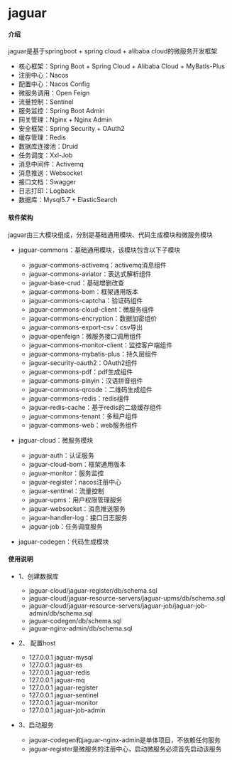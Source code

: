 # jaguar

#### 介绍
jaguar是基于springboot + spring cloud + alibaba cloud的微服务开发框架
- 核心框架：Spring Boot + Spring Cloud + Alibaba Cloud + MyBatis-Plus
- 注册中心：Nacos
- 配置中心：Nacos Config 
- 微服务调用：Open Feign 
- 流量控制：Sentinel
- 服务监控：Spring Boot Admin
- 网关管理：Nginx + Nginx Admin
- 安全框架：Spring Security + OAuth2
- 缓存管理：Redis
- 数据库连接池：Druid
- 任务调度：Xxl-Job
- 消息中间件：Activemq
- 消息推送：Websocket
- 接口文档：Swagger
- 日志打印：Logback
- 数据库：Mysql5.7 + ElasticSearch


#### 软件架构
jaguar由三大模块组成，分别是基础通用模块、代码生成模块和微服务模块

- jaguar-commons：基础通用模块，该模块包含以下子模块
    - jaguar-commons-activemq：activemq消息组件
    - jaguar-commons-aviator：表达式解析组件
    - jaguar-base-crud：基础增删改查
    - jaguar-commons-bom：框架通用版本
    - jaguar-commons-captcha：验证码组件
    - jaguar-commons-cloud-client：微服务组件
    - jaguar-commons-encryption：数据加密组价
    - jaguar-commons-export-csv：csv导出
    - jaguar-openfeign：微服务接口调用组件
    - jaguar-commons-monitor-client：监控客户端组件
    - jaguar-commons-mybatis-plus：持久层组件
    - jaguar-security-oauth2：OAuth2组件
    - jaguar-commons-pdf：pdf生成组件
    - jaguar-commons-pinyin：汉语拼音组件
    - jaguar-commons-qrcode：二维码生成组件
    - jaguar-commons-redis：redis组件
    - jaguar-redis-cache：基于redis的二级缓存组件
    - jaguar-commons-tenant：多租户组件
    - jaguar-commons-web：web服务组件
     
- jaguar-cloud：微服务模块
    - jaguar-auth：认证服务
    - jaguar-cloud-bom：框架通用版本
    - jaguar-monitor：服务监控
    - jaguar-register：nacos注册中心
    - jaguar-sentinel：流量控制
    - jaguar-upms：用户权限管理服务
    - jaguar-websocket：消息推送服务
    - jaguar-handler-log：接口日志服务
    - jaguar-job：任务调度服务
  
- jaguar-codegen：代码生成模块

#### 使用说明
- 1、创建数据库
    - jaguar-cloud/jaguar-register/db/schema.sql
    - jaguar-cloud/jaguar-resource-servers/jaguar-upms/db/schema.sql
    - jaguar-cloud/jaguar-resource-servers/jaguar-job/jaguar-job-admin/db/schema.sql
    - jaguar-codegen/db/schema.sql
    - jaguar-nginx-admin/db/schema.sql
  
- 2、 配置host
    - 127.0.0.1       jaguar-mysql
    - 127.0.0.1       jaguar-es
    - 127.0.0.1       jaguar-redis
    - 127.0.0.1       jaguar-mq
    - 127.0.0.1       jaguar-register
    - 127.0.0.1       jaguar-sentinel
    - 127.0.0.1       jaguar-monitor
    - 127.0.0.1       jaguar-job-admin
  
- 3、启动服务
    - jaguar-codegen和jaguar-nginx-admin是单体项目，不依赖任何服务
    - jaguar-register是微服务的注册中心，启动微服务必须首先启动该服务